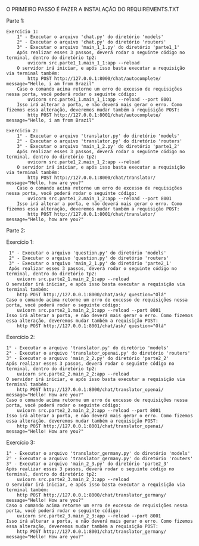O PRIMEIRO PASSO É FAZER A INSTALAÇÃO DO REQUIREMENTS.TXT <br/>

Parte 1:

    Exercicio 1:
        1° - Executar o arquivo 'chat.py' do diretório 'models'
        2° - Executar o arquivo 'chat.py' do diretório 'routers'
        3° - Executar o arquivo 'main_1_1.py' do diretório 'parte1_1'
        Após realizar esses 3 passos, deverá rodar o seguinte código no terminal, dentro do diretório tp2: 
            uvicorn src.parte1_1.main_1_1:app --reload 
        O servidor irá iniciar, e após isso basta executar a requisição via terminal também: 
            http POST http://127.0.0.1:8000/chat/autocomplete/ message="Hello, i am from Brazil" 
        Caso o comando acima retorne um erro de excesso de requisições nessa porta, você poderá rodar o seguinte código: 
            uvicorn src.parte1_1.main_1_1:app --reload --port 8001 
        Isso irá alterar a porta, e não deverá mais gerar o erro. Como fizemos essa alteração, deveremos mudar também a requisição POST: 
            http POST http://127.0.0.1:8001/chat/autocomplete/ message="Hello, i am from Brazil"
    
    Exercicio 2:
        1° - Executar o arquivo 'translator.py' do diretório 'models'
        2° - Executar o arquivo 'translator.py' do diretório 'routers'
        3° - Executar o arquivo 'main_1_2.py' do diretório 'parte1_2'
        Após realizar esses 3 passos, deverá rodar o seguinte código no terminal, dentro do diretório tp2: 
            uvicorn src.parte1_2.main_1_2:app --reload 
        O servidor irá iniciar, e após isso basta executar a requisição via terminal também: 
            http POST http://127.0.0.1:8000/chat/translator/ message="Hello, how are you?" 
        Caso o comando acima retorne um erro de excesso de requisições nessa porta, você poderá rodar o seguinte código: 
            uvicorn src.parte1_2.main_1_2:app --reload --port 8001 
        Isso irá alterar a porta, e não deverá mais gerar o erro. Como fizemos essa alteração, deveremos mudar também a requisição POST: 
            http POST http://127.0.0.1:8001/chat/translator/ message="Hello, how are you?"


Parte 2:

Exercício 1:

     1° - Executar o arquivo 'question.py' do diretório 'models'
     2° - Executar o arquivo 'question.py' do diretório 'routers'
     3° - Executar o arquivo 'main_2_1.py' do diretório 'parte2_1'
     Após realizar esses 3 passos, deverá rodar o seguinte código no terminal, dentro do diretório tp2: 
        uvicorn src.parte2_1.main_2_1:app --reload 
    O servidor irá iniciar, e após isso basta executar a requisição via terminal também: 
        http POST http://127.0.0.1:8000/chat/ask/ question="Olá" 
    Caso o comando acima retorne um erro de excesso de requisições nessa porta, você poderá rodar o seguinte código: 
        uvicorn src.parte2_1.main_2_1:app --reload --port 8001 
    Isso irá alterar a porta, e não deverá mais gerar o erro. Como fizemos essa alteração, deveremos mudar também a requisição POST: 
        http POST http://127.0.0.1:8001/chat/ask/ question="Olá" 

Exercício 2:

    1° - Executar o arquivo 'translator.py' do diretório 'models' 
    2° - Executar o arquivo 'translator_openai.py' do diretório 'routers' 
    3° - Executar o arquivo 'main_2_2.py' do diretório 'parte2_2' 
    Após realizar esses 3 passos, deverá rodar o seguinte código no terminal, dentro do diretório tp2: 
        uvicorn src.parte2_2.main_2_2:app --reload 
    O servidor irá iniciar, e após isso basta executar a requisição via terminal também: 
        http POST http://127.0.0.1:8000/chat/translator_openai/ message="Hello! How are you?" 
    Caso o comando acima retorne um erro de excesso de requisições nessa porta, você poderá rodar o seguinte código: 
        uvicorn src.parte2_2.main_2_2:app --reload --port 8001 
    Isso irá alterar a porta, e não deverá mais gerar o erro. Como fizemos essa alteração, deveremos mudar também a requisição POST: 
        http POST http://127.0.0.1:8001/chat/translator_openai/ message="Hello! How are you?" 

Exercício 3:

    1° - Executar o arquivo 'translator_germany.py' do diretório 'models' 
    2° - Executar o arquivo 'translator_germany.py' do diretório 'routers' 
    3° - Executar o arquivo 'main_2_3.py' do diretório 'parte2_3' 
    Após realizar esses 3 passos, deverá rodar o seguinte código no terminal, dentro do diretório tp2: 
        uvicorn src.parte2_3.main_2_3:app --reload 
    O servidor irá iniciar, e após isso basta executar a requisição via terminal também: 
        http POST http://127.0.0.1:8000/chat/translator_germany/ message="Hello! How are you?" 
    Caso o comando acima retorne um erro de excesso de requisições nessa porta, você poderá rodar o seguinte código: 
        uvicorn src.parte2_3.main_2_3:app --reload --port 8001 
    Isso irá alterar a porta, e não deverá mais gerar o erro. Como fizemos essa alteração, deveremos mudar também a requisição POST: 
        http POST http://127.0.0.1:8001/chat/translator_germany/ message="Hello! How are you?"